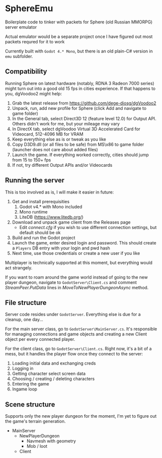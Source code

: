 # SphereEmu
Boilerplate code to tinker with packets for Sphere (old Russian MMORPG) server emulator

Actual emulator would be a separate project once I have figured out most packets requred for it to work

Currently built with `Godot 4.* Mono`, but there is an old plain-C# version in `emu` subfolder.

## Compatibility
Running Sphere on latest hardware (notably, RDNA 3 Radeon 7000 series) might turn out into a good old 15 fps in cities experience.
If that happens to you, dgVoodoo2 might help:
1. Grab the latest release from https://github.com/dege-diosg/dgVoodoo2
2. Unpack, run, add new profile for Sphere (click Add and navigate to game folder)
3. In the General tab, select Direct3D 12 (feature level 12.0) for Output API. Others didn't work for me, but your mileage may vary
4. In DirectX tab, select dgVoodoo Virtual 3D Accelerated Card for Videocard, 512-4096 MB for VRAM
5. Keep everything else as is or tweak as you like
6. Copy D3D9.dll (or all files to be safe) from MS\x86 to game folder (launcher does not care about added files)
7. Launch the game. If everything worked correctly, cities should jump from 15 to 150+ fps
8. If not, try different Output APIs and/or Videocards

## Running the server
This is too involved as is, I will make it easier in future:
1. Get and install prerequisities
   1. Godot v4.* with Mono included
   2. Mono runtime
   3. LiteDB (https://www.litedb.org/)
2. Download and unpack game client from the Releases page
   - Edit _connect.cfg_ if you wish to use different connection settings, but default should be ok
3. Build and run the Godot project
4. Launch the game, enter desired login and password. This should create a `Players` DB entry with your login and pwd hash
5. Next time, use those credentials or create a new user if you like

Multiplayer is technically supported at this moment, but everything would act strangely.

If you want to roam around the game world instead of going to the new player dungeon, navigate to `GodotServer\Client.cs` and comment _StreamPeer.PutData_ lines in _MoveToNewPlayerDungeonAsync_ method.

## File structure
Server code resides under `GodotServer`. Everything else is due for a cleanup, one day...

For the main server class, go to `GodotServer\MainServer.cs`. It's responsible for managing connections and game objects and creating a new Client object per every connected player.

For the client class, go to `GodotServer\Client.cs`. Right now, it's a bit of a mess, but it handles the player flow once they connect to the server:
1. Loading initial data and exchanging creds
2. Logging in
3. Getting character select screen data
4. Choosing / creating / deleting characters
5. Entering the game
6. Ingame loop

## Scene structure
Supports only the new player dungeon for the moment, I'm yet to figure out the game's terrain generation.

- MainServer
  - NewPlayerDungeon
    - Navmesh with geometry
    - Mob / loot
  - Client
